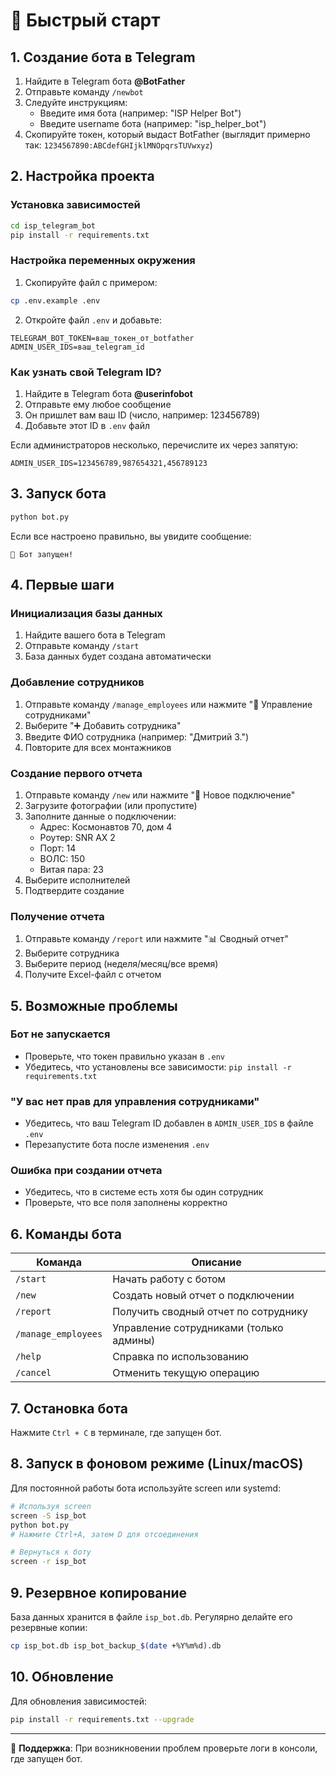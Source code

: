 # 🚀 Быстрый старт

## 1. Создание бота в Telegram

1. Найдите в Telegram бота **@BotFather**
2. Отправьте команду `/newbot`
3. Следуйте инструкциям:
   - Введите имя бота (например: "ISP Helper Bot")
   - Введите username бота (например: "isp_helper_bot")
4. Скопируйте токен, который выдаст BotFather (выглядит примерно так: `1234567890:ABCdefGHIjklMNOpqrsTUVwxyz`)

## 2. Настройка проекта

### Установка зависимостей

```bash
cd isp_telegram_bot
pip install -r requirements.txt
```

### Настройка переменных окружения

1. Скопируйте файл с примером:
```bash
cp .env.example .env
```

2. Откройте файл `.env` и добавьте:
```env
TELEGRAM_BOT_TOKEN=ваш_токен_от_botfather
ADMIN_USER_IDS=ваш_telegram_id
```

### Как узнать свой Telegram ID?

1. Найдите в Telegram бота **@userinfobot**
2. Отправьте ему любое сообщение
3. Он пришлет вам ваш ID (число, например: 123456789)
4. Добавьте этот ID в `.env` файл

Если администраторов несколько, перечислите их через запятую:
```env
ADMIN_USER_IDS=123456789,987654321,456789123
```

## 3. Запуск бота

```bash
python bot.py
```

Если все настроено правильно, вы увидите сообщение:
```
🚀 Бот запущен!
```

## 4. Первые шаги

### Инициализация базы данных

1. Найдите вашего бота в Telegram
2. Отправьте команду `/start`
3. База данных будет создана автоматически

### Добавление сотрудников

1. Отправьте команду `/manage_employees` или нажмите "👥 Управление сотрудниками"
2. Выберите "➕ Добавить сотрудника"
3. Введите ФИО сотрудника (например: "Дмитрий З.")
4. Повторите для всех монтажников

### Создание первого отчета

1. Отправьте команду `/new` или нажмите "📝 Новое подключение"
2. Загрузите фотографии (или пропустите)
3. Заполните данные о подключении:
   - Адрес: Космонавтов 70, дом 4
   - Роутер: SNR AX 2
   - Порт: 14
   - ВОЛС: 150
   - Витая пара: 23
4. Выберите исполнителей
5. Подтвердите создание

### Получение отчета

1. Отправьте команду `/report` или нажмите "📊 Сводный отчет"
2. Выберите сотрудника
3. Выберите период (неделя/месяц/все время)
4. Получите Excel-файл с отчетом

## 5. Возможные проблемы

### Бот не запускается

- Проверьте, что токен правильно указан в `.env`
- Убедитесь, что установлены все зависимости: `pip install -r requirements.txt`

### "У вас нет прав для управления сотрудниками"

- Убедитесь, что ваш Telegram ID добавлен в `ADMIN_USER_IDS` в файле `.env`
- Перезапустите бота после изменения `.env`

### Ошибка при создании отчета

- Убедитесь, что в системе есть хотя бы один сотрудник
- Проверьте, что все поля заполнены корректно

## 6. Команды бота

| Команда | Описание |
|---------|----------|
| `/start` | Начать работу с ботом |
| `/new` | Создать новый отчет о подключении |
| `/report` | Получить сводный отчет по сотруднику |
| `/manage_employees` | Управление сотрудниками (только админы) |
| `/help` | Справка по использованию |
| `/cancel` | Отменить текущую операцию |

## 7. Остановка бота

Нажмите `Ctrl + C` в терминале, где запущен бот.

## 8. Запуск в фоновом режиме (Linux/macOS)

Для постоянной работы бота используйте screen или systemd:

```bash
# Используя screen
screen -S isp_bot
python bot.py
# Нажмите Ctrl+A, затем D для отсоединения

# Вернуться к боту
screen -r isp_bot
```

## 9. Резервное копирование

База данных хранится в файле `isp_bot.db`. Регулярно делайте его резервные копии:

```bash
cp isp_bot.db isp_bot_backup_$(date +%Y%m%d).db
```

## 10. Обновление

Для обновления зависимостей:

```bash
pip install -r requirements.txt --upgrade
```

---

📧 **Поддержка**: При возникновении проблем проверьте логи в консоли, где запущен бот.

